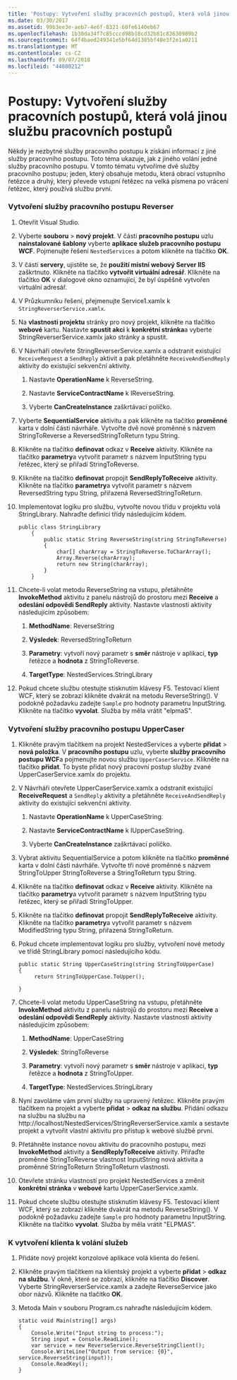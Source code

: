 ```yaml
---
title: 'Postupy: Vytvoření služby pracovních postupů, která volá jinou službu pracovních postupů'
ms.date: 03/30/2017
ms.assetid: 99b3ee3e-aeb7-4e6f-8321-60fe6140eb67
ms.openlocfilehash: 1b30da34f7c85cccd98b18cd32b81c83630989b2
ms.sourcegitcommit: 64f4baed249341e5bf64d1385bf48e3f2e1a0211
ms.translationtype: MT
ms.contentlocale: cs-CZ
ms.lasthandoff: 09/07/2018
ms.locfileid: "44080212"
---
```

# <a name="how-to-create-a-workflow-service-that-calls-another-workflow-service"></a>Postupy: Vytvoření služby pracovních postupů, která volá jinou službu pracovních postupů

Někdy je nezbytné služby pracovního postupu k získání informací z jiné služby pracovního postupu. Toto téma ukazuje, jak z jiného volání jedné služby pracovního postupu. V tomto tématu vytvoříme dvě služby pracovního postupu; jeden, který obsahuje metodu, která obrací vstupního řetězce a druhý, který převede vstupní řetězec na velká písmena po vrácení řetězec, který používá službu první.

### <a name="to-create-the-reverser-workflow-service"></a>Vytvoření služby pracovního postupu Reverser

1.  Otevřít Visual Studio.

2.  Vyberte **souboru** > **nový projekt**. V části **pracovního postupu** uzlu **nainstalované šablony** vyberte **aplikace služeb pracovního postupu WCF**. Pojmenujte řešení `NestedServices` a potom klikněte na tlačítko **OK**.

3.  V části **servery**, ujistěte se, že **použití místní webový Server IIS** zaškrtnuto. Klikněte na tlačítko **vytvořit virtuální adresář**. Klikněte na tlačítko **OK** v dialogové okno oznamující, že byl úspěšně vytvořen virtuální adresář.

4.  V Průzkumníku řešení, přejmenujte Service1.xamlx k `StringReverserService.xamlx`.

5.  Na **vlastnosti projektu** stránky pro nový projekt, klikněte na tlačítko **webové** kartu. Nastavte **spustit akci** k **konkrétní stránka**a vyberte StringReverserService.xamlx jako stránky a spustit.

6.  V Návrháři otevřete StringReverserService.xamlx a odstranit existující `ReceiveRequest` a `SendReply` aktivit a pak přetáhněte `ReceiveAndSendReply` aktivity do existující sekvenční aktivity.

    1.  Nastavte **OperationName** k ReverseString.

    2.  Nastavte **ServiceContractName** k IReverseString.

    3.  Vyberte **CanCreateInstance** zaškrtávací políčko.

7.  Vyberte **SequentialService** aktivitu a pak klikněte na tlačítko **proměnné** karta v dolní části návrháře. Vytvořte dvě nové proměnné s názvem StringToReverse a ReversedStringToReturn typu String.

8.  Klikněte na tlačítko **definovat** odkaz v **Receive** aktivity. Klikněte na tlačítko **parametry**a vytvořit parametr s názvem InputString typu řetězec, který se přiřadí StringToReverse.

9. Klikněte na tlačítko **definovat** propojit **SendReplyToReceive** aktivity. Klikněte na tlačítko **parametry**a vytvořit parametr s názvem ReversedString typu String, přiřazená ReversedStringToReturn.

10. Implementovat logiku pro službu, vytvořte novou třídu v projektu volá StringLibrary.  Nahraďte definici třídy následujícím kódem.

    ```
    public class StringLibrary
        {
            public static String ReverseString(string StringToReverse)
            {
                char[] charArray = StringToReverse.ToCharArray();
                Array.Reverse(charArray);
                return new String(charArray);
            }
        }
    ```

11. Chcete-li volat metodu ReverseString na vstupu, přetáhněte **InvokeMethod** aktivitu z panelu nástrojů do prostoru mezi **Receive** a **odeslání odpovědi SendReply** aktivity. Nastavte vlastnosti aktivity následujícím způsobem:

    1.  **MethodName**: ReverseString

    2.  **Výsledek**: ReversedStringToReturn

    3.  **Parametry**: vytvoří nový parametr s **směr** nástroje v aplikaci, **typ** řetězce a **hodnota** z StringToReverse.

    4.  **TargetType**: NestedServices.StringLibrary

12. Pokud chcete službu otestujte stisknutím klávesy F5. Testovací klient WCF, který se zobrazí klikněte dvakrát na metodu ReverseString(). V podokně požadavku zadejte `Sample` pro hodnoty parametru InputString. Klikněte na tlačítko **vyvolat**. Služba by měla vrátit "elpmaS".

### <a name="to-create-the-uppercaser-workflow-service"></a>Vytvoření služby pracovního postupu UpperCaser

1.  Klikněte pravým tlačítkem na projekt NestedServices a vyberte **přidat** > **nová položka**. V **pracovního postupu** uzlu, vyberte **služby pracovního postupu WCF**a pojmenujte novou službu `UpperCaserService`. Klikněte na tlačítko **přidat**. To byste přidat nový pracovní postup služby zvané UpperCaserService.xamlx do projektu.

2.  V Návrháři otevřete UpperCaserService.xamlx a odstranit existující **ReceiveRequest** a `SendReply` aktivity a přetáhněte `ReceiveAndSendReply` aktivity do existující sekvenční aktivity.

    1.  Nastavte **OperationName** k UpperCaseString.

    2.  Nastavte **ServiceContractName** k IUpperCaseString.

    3.  Vyberte **CanCreateInstance** zaškrtávací políčko.

3.  Vybrat aktivitu SequentialService a potom klikněte na tlačítko **proměnné** karta v dolní části návrháře. Vytvořte tři nové proměnné s názvem StringToUpper StringToReverse a StringToReturn typu String.

4.  Klikněte na tlačítko **definovat** odkaz v **Receive** aktivity. Klikněte na tlačítko **parametry**a vytvořit parametr s názvem InputString typu řetězec, který se přiřadí StringToUpper.

5.  Klikněte na tlačítko **definovat** propojit **SendReplyToReceive** aktivity. Klikněte na tlačítko **parametry**a vytvořit parametr s názvem ModifiedString typu String, přiřazená StringToReturn.

6.  Pokud chcete implementovat logiku pro služby, vytvoření nové metody ve třídě StringLibrary pomocí následujícího kódu.

    ```
    public static String UpperCaseString(string StringToUpperCase)
    {
         return StringToUpperCase.ToUpper();

    }
    ```

7.  Chcete-li volat metodu UpperCaseString na vstupu, přetáhněte **InvokeMethod** aktivitu z panelu nástrojů do prostoru mezi **Receive** a **odeslání odpovědi SendReply** aktivity. Nastavte vlastnosti aktivity následujícím způsobem:

    1.  **MethodName**: UpperCaseString

    2.  **Výsledek**: StringToReverse

    3.  **Parametry**: vytvoří nový parametr s **směr** nástroje v aplikaci, **typ** řetězce a **hodnota** z StringToUpper.

    4.  **TargetType**: NestedServices.StringLibrary

8.  Nyní zavoláme vám první služby na upravený řetězec. Klikněte pravým tlačítkem na projekt a vyberte **přidat** > **odkaz na službu**. Přidání odkazu na službu na službu na http://localhost/NestedServices/StringReverserService.xamlx a sestavte projekt a vytvořit vlastní aktivitu pro přístup k webové službě první.

9. Přetáhněte instance novou aktivitu do pracovního postupu, mezi **InvokeMethod** aktivity a **SendReplyToReceive** aktivity. Přiřaďte proměnné StringToReverse vlastnost InputString nová aktivita a proměnné StringToReturn StringToReturn vlastnosti.

10. Otevřete stránku vlastností pro projekt NestedServices a změnit **konkrétní stránka** v **webové** kartu UpperCaserService.xamlx.

11. Pokud chcete službu otestujte stisknutím klávesy F5. Testovací klient WCF, který se zobrazí klikněte dvakrát na metodu ReverseString(). V podokně požadavku zadejte `Sample` pro hodnoty parametru InputString. Klikněte na tlačítko **vyvolat**. Služba by měla vrátit "ELPMAS".

### <a name="to-create-a-client-to-call-the-services"></a>K vytvoření klienta k volání služeb

1.  Přidáte nový projekt konzolové aplikace volá klienta do řešení.

2.  Klikněte pravým tlačítkem na klientský projekt a vyberte **přidat** > **odkaz na službu**. V okně, které se zobrazí, klikněte na tlačítko **Discover**. Vyberte StringReverserService.xamlx a zadejte ReverseService jako obor názvů.  Klikněte na tlačítko **OK**.

3.  Metoda Main v souboru Program.cs nahraďte následujícím kódem.

    ```
    static void Main(string[] args)
    {
        Console.Write("Input string to process:");
        String input = Console.ReadLine();
        var service = new ReverseService.ReverseStringClient();
        Console.WriteLine("Output from service: {0}", service.ReverseString(input));
        Console.ReadKey();
    }
    ```